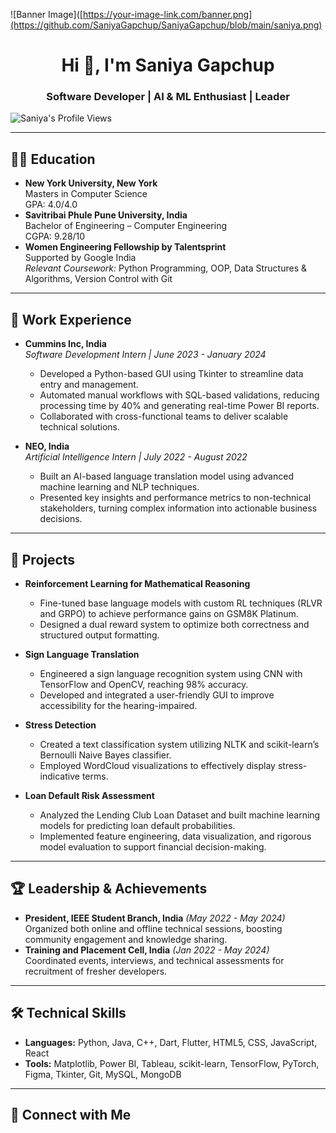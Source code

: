 ![Banner Image]([https://your-image-link.com/banner.png](https://github.com/SaniyaGapchup/SaniyaGapchup/blob/main/saniya.png)

<h1 align="center">Hi 👋, I'm Saniya Gapchup</h1>
<h3 align="center">Software Developer | AI & ML Enthusiast | Leader</h3>

<p align="left">
  <img src="https://komarev.com/ghpvc/?username=SaniyaGapchup&label=Profile%20views&color=0e75b6&style=flat" alt="Saniya's Profile Views" />
</p>

---

## 👩‍🎓 Education
- **New York University, New York**  
  Masters in Computer Science  
  GPA: 4.0/4.0
- **Savitribai Phule Pune University, India**  
  Bachelor of Engineering – Computer Engineering  
  CGPA: 9.28/10
- **Women Engineering Fellowship by Talentsprint**  
  Supported by Google India  
  *Relevant Coursework:* Python Programming, OOP, Data Structures & Algorithms, Version Control with Git

---

## 💼 Work Experience
- **Cummins Inc, India**  
  *Software Development Intern | June 2023 - January 2024*  
  - Developed a Python-based GUI using Tkinter to streamline data entry and management.
  - Automated manual workflows with SQL-based validations, reducing processing time by 40% and generating real-time Power BI reports.
  - Collaborated with cross-functional teams to deliver scalable technical solutions.

- **NEO, India**  
  *Artificial Intelligence Intern | July 2022 - August 2022*  
  - Built an AI-based language translation model using advanced machine learning and NLP techniques.
  - Presented key insights and performance metrics to non-technical stakeholders, turning complex information into actionable business decisions.

---

## 🔬 Projects
- **Reinforcement Learning for Mathematical Reasoning**  
  - Fine-tuned base language models with custom RL techniques (RLVR and GRPO) to achieve performance gains on GSM8K Platinum.
  - Designed a dual reward system to optimize both correctness and structured output formatting.
  
- **Sign Language Translation**  
  - Engineered a sign language recognition system using CNN with TensorFlow and OpenCV, reaching 98% accuracy.
  - Developed and integrated a user-friendly GUI to improve accessibility for the hearing-impaired.
  
- **Stress Detection**  
  - Created a text classification system utilizing NLTK and scikit-learn’s Bernoulli Naive Bayes classifier.
  - Employed WordCloud visualizations to effectively display stress-indicative terms.
  
- **Loan Default Risk Assessment**  
  - Analyzed the Lending Club Loan Dataset and built machine learning models for predicting loan default probabilities.
  - Implemented feature engineering, data visualization, and rigorous model evaluation to support financial decision-making.

---

## 🏆 Leadership & Achievements
- **President, IEEE Student Branch, India** *(May 2022 - May 2024)*  
  Organized both online and offline technical sessions, boosting community engagement and knowledge sharing.
- **Training and Placement Cell, India** *(Jan 2022 - May 2024)*  
  Coordinated events, interviews, and technical assessments for recruitment of fresher developers.

---

## 🛠️ Technical Skills
- **Languages:** Python, Java, C++, Dart, Flutter, HTML5, CSS, JavaScript, React
- **Tools:** Matplotlib, Power BI, Tableau, scikit-learn, TensorFlow, PyTorch, Figma, Tkinter, Git, MySQL, MongoDB

---

## 🔗 Connect with Me
<p align="center">
  <a href="https://linkedin.com/in/SaniyaGapchup" target="_blank">
    <img src="https://raw.githubusercontent.com/rahuldkjain/github-profile-readme-generator/master/src/images/icons/Social/linked-in-alt
